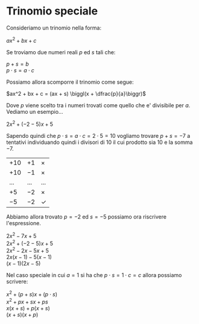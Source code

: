 # Trinomio speciale  

Consideriamo un trinomio nella forma:  

$ax^2 + bx + c$  

Se troviamo due numeri reali $p$ ed $s$ tali che:  

$p + s = b$  
$p \cdot s = a \cdot c$  

Possiamo allora scomporre il trinomio come segue:  

$ax^2 + bx + c = (ax + s) \biggl(x + \dfrac{p}{a}\biggr)$  

Dove $p$ viene scelto tra i numeri trovati come quello che e' divisibile per $a$. Vediamo un esempio...  

$2x^2 + (-2-5)x + 5$  

Sapendo quindi che $p \cdot s = a \cdot c = 2 \cdot 5 = 10$ vogliamo trovare $p + s = -7$ a tentativi individuando quindi i divisori di $10$ il cui prodotto sia $10$ e la somma $-7$.  

|       |      |              |
| ----- | ---- | ------------ |
| $+10$ | $+1$ | $\times$     |
| $+10$ | $-1$ | $\times$     |
| ...   | ...  | ...          |
| $+5$  | $-2$ | $\times$     |
| $-5$  | $-2$ | $\checkmark$ |

Abbiamo allora trovato $p = -2$ ed $s = -5$ possiamo ora riscrivere l'espressione.  

$2x^2 - 7x + 5$  
$2x^2 + (-2-5)x + 5$  
$2x^2 -2x -5x + 5$  
$2x(x - 1) - 5(x - 1)$  
$(x - 1)(2x - 5)$  

Nel caso speciale in cui $a = 1$ si ha che $p \cdot s = 1 \cdot c = c$ allora possiamo scrivere:  

$x^2 + (p + s)x + (p \cdot s)$  
$x^2 + px + sx + ps$  
$x(x + s) + p(x + s)$  
$(x + s)(x + p)$  